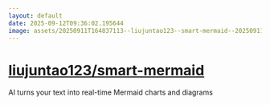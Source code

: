 ```yaml
---
layout: default
date: 2025-09-12T09:36:02.195644
image: assets/20250911T164837113--liujuntao123--smart-mermaid--20250911T170648920--cropped.png
---
```


# [liujuntao123/smart-mermaid](https://github.com/liujuntao123/smart-mermaid)

AI turns your text into real-time Mermaid charts and diagrams
